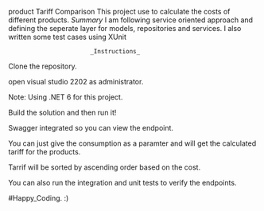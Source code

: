 product Tariff Comparison
This project use to calculate the costs of different products.
  _Summary_
I am following service oriented approach and defining the seperate layer for models, repositories and services. I also written some test cases using XUnit

                           _Instructions_
Clone the repository.

open visual studio 2202 as administrator.

Note: Using .NET 6 for this project.

Build the solution and then run it!

Swagger integrated so you can view the endpoint.

You can just give the consumption as a paramter and will get the calculated tariff for the products.

Tarrif will be sorted by ascending order based on the cost.

You can also run the integration and unit tests to verify the endpoints.

#Happy_Coding. :) 

